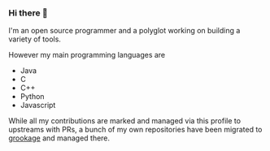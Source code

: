 ### Hi there 👋

I'm an open source programmer and a polyglot working on building a variety of tools. 

However my main programming languages are 

- Java
- C
- C++
- Python
- Javascript

While all my contributions are marked and managed via this profile to upstreams with PRs, a bunch of my own repositories have been migrated to [grookage](https://gitlab.phonepe.com/grookage) and managed there. 
